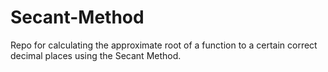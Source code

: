 # Secant-Method
Repo for calculating the approximate root of a function to a certain correct decimal places using the Secant Method.
